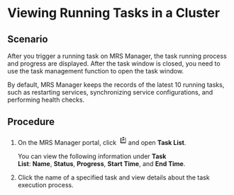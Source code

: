 # Viewing Running Tasks in a Cluster<a name="EN-US_TOPIC_0125375840"></a>

## Scenario<a name="section58903293114253"></a>

After you trigger a running task on MRS Manager, the task running process and progress are displayed. After the task window is closed, you need to use the task management function to open the task window.

By default, MRS Manager keeps the records of the latest 10 running tasks, such as restarting services, synchronizing service configurations, and performing health checks.

## Procedure<a name="section1220278114313"></a>

1.  On the MRS Manager portal, click  ![](figures/en-us_image_0125375825.jpg)and open **Task List**.

    You can view the following information under  **Task List**: **Name**, **Status**, **Progress**, **Start Time**, and **End Time**.

2.  Click the name of a specified task and view details about the task execution process.

